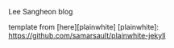 Lee Sangheon blog

template from [here][plainwhite]
[plainwhite]: https://github.com/samarsault/plainwhite-jekyll
